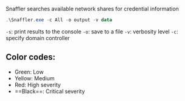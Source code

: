 Snaffler searches available network shares for credential information
```powershell
.\Snaffler.exe -c All -o output -v data
```

`-s`: print results to the console
`-o`: save to a file
`-v`: verbosity level
`-c`: specify domain controller

## Color codes: 
- Green: Low 
- Yellow: Medium
- Red: High severity
- ==Black==: Critical severity